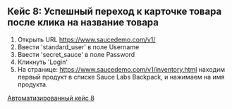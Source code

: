 Кейс 8: Успешный переход к карточке товара после клика на название товара
---

1. Открыть URL https://www.saucedemo.com/v1/
2. Ввести 'standard_user' в поле Username
3. Ввести 'secret_sauce' в поле Password
4. Кликнуть 'Login'
5. На странице: https://www.saucedemo.com/v1/inventory.html находим первый продукт в списке Sauce Labs Backpack, и нажимаем на имя продукта.

[Автоматизированный кейс 8](https://github.com/akaMiller/selenium_automation/blob/main/part1/code/test_case08_from_name_to_product_card.py)